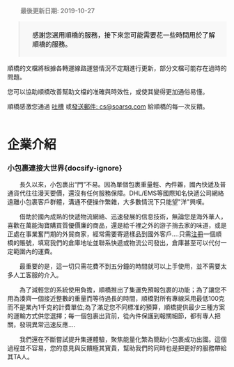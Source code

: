 <div style="padding: 12px 24px 0 30px;font-weight: bold;color: #858585;">最後更新日期: 2019-10-27</div>

<blockquote style="color:#000;font-size: 15px;background: #f8f8f8;padding: 5px 24px 5px 30px;border-bottom-right-radius: 2px;"><p style="font-weight: 100!important;">感謝您選用順橋的服務，接下來您可能需要花一些時間用於了解順橋的服務。</p></blockquote>

順橋的文檔將根據各轉運線路運營情況不定期進行更新，部分文檔可能存在過時的問題。

您可以協助順橋改善幫助文檔的准確與時效性，或使其變得更加通俗易懂。

順橋感激您通過 [吐槽](https://support.qq.com/products/54038) 或[發送郵件: cs@soarsq.com](mailto:cs@soarsq.com) 給順橋的每一次反饋。
<br /><br />

# 企業介紹
### 小包裹連接大世界​{docsify-ignore}

　　長久以來，小包裹出“門”不易。因為單個包裹重量輕、內件雜，國內快遞及普通貨代往往漫天要價，還沒有任何服務保障。DHL/EMS等國際知名快遞公司網絡遠離小包裹客戶群體，溝通不便操作繁雜，大多數情況下只能望"洋"興嘆。

　　借助於國內成熟的快遞物流網絡、迅速發展的信息技術，無論您是海外華人，喜歡在萬能淘寶購買質優價廉的商品，還是給千裡之外的游子捎去家的味道，或是正處在事業奮鬥期的外貿商家，經常需要寄遞樣品到國外客戶....只需[注冊](http://soarsq.com:8080/index/register)一個順橋的賬號，填寫我們的倉庫地址並聯系快遞或物流公司發出，倉庫甚至可以代付一定範圍內的運費。

　　最重要的是，這一切只需花費不到五分鐘的時間就可以上手使用，並不需要太多人工客服的介入。

　　為了減輕您的系統使用負擔，順橋推出了集運免預報包裹的功能；為了讓您不用為湊齊一個接近整數的重量而等待過長的時間，順橋對所有專線采用最低100克而不是業內1千克的計費單位;為了滿足您不同標准的預算，順橋提供最少三種方案的運輸方式供您選擇；每一個包裹出貨前，從內件保護到報關細節，都有專人把關，發現異常迅速反應....

　　我們還在不斷嘗試提升集運體驗，聚焦能量化繁為簡助小包裹成功出國。這個過程並不容易，您的意見與反饋極其寶貴，幫助我們的同時也是把更好的服務帶給其TA人。